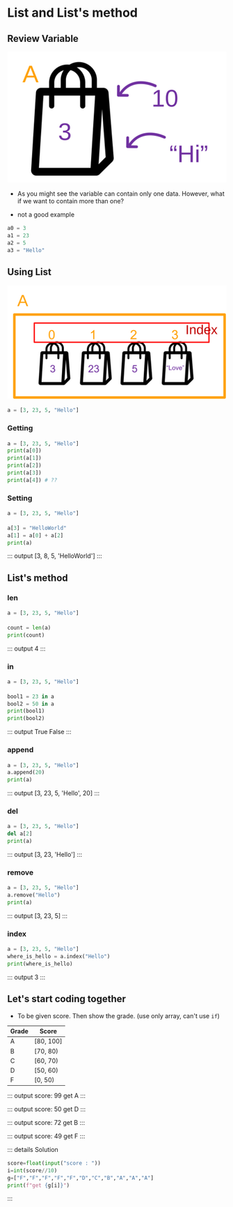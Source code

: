 # List and List's method

## Review Variable

![img](../Variable/variable.svg)

- As you might see the variable can contain only one data. However, what if we want to contain more than one?

- not a good example
```py
a0 = 3
a1 = 23
a2 = 5
a3 = "Hello"
```

## Using List

![img](./list-1.svg)

```py
a = [3, 23, 5, "Hello"]
```

### Getting
```py
a = [3, 23, 5, "Hello"]
print(a[0])
print(a[1])
print(a[2])
print(a[3])
print(a[4]) # ??
```

### Setting
```py
a = [3, 23, 5, "Hello"]

a[3] = "HelloWorld"
a[1] = a[0] + a[2]
print(a)
```
::: output
[3, 8, 5, 'HelloWorld']
:::

## List's method

### len
```py
a = [3, 23, 5, "Hello"]

count = len(a)
print(count)
```
::: output
4
:::

### in
```py
a = [3, 23, 5, "Hello"]

bool1 = 23 in a
bool2 = 50 in a
print(bool1)
print(bool2)
```
::: output
True
False
:::

### append
```py
a = [3, 23, 5, "Hello"]
a.append(20)
print(a)
```
::: output
[3, 23, 5, 'Hello', 20]
:::

### del
```py
a = [3, 23, 5, "Hello"]
del a[2]
print(a)
```
::: output
[3, 23, 'Hello']
:::

### remove
```py
a = [3, 23, 5, "Hello"]
a.remove("Hello")
print(a)
```
::: output
[3, 23, 5]
:::

### index

```py
a = [3, 23, 5, "Hello"]
where_is_hello = a.index("Hello")
print(where_is_hello)
```
::: output
3
:::


## Let's start coding together
- To be given score. Then show the grade. (use only array, can't use ```if```)

| Grade | Score |
| --|---|
| A | [80, 100] |
| B | [70, 80) |
| C | [60, 70)
| D | [50, 60)
| F | [0, 50)  

::: output
score: <span class="pyinput">99</span>
get A
:::

::: output
score: <span class="pyinput">50</span>
get D
:::

::: output
score: <span class="pyinput">72</span>
get B
:::

::: output
score: <span class="pyinput">49</span>
get F
:::

::: details Solution
```py
score=float(input("score : "))
i=int(score//10)
g=["F","F","F","F","F","D","C","B","A","A","A"]
print(f"get {g[i]}")
```
:::


